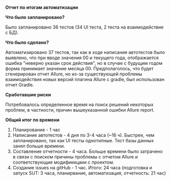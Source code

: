 **Отчет по итогам автоматизации**

**Что было запланировано?**

Было запланировано 36 тестов (34 UI теста, 2 теста на взаимодействие с БД).

**Что было сделано?**

Автоматизировано 37 тестов, так как в ходе написания автотестов было выявлено, что при вводе значения 00 и текущего года, отображается ошибка "неверно указан срок действия", но в случае с будущим годом форма принимает значение месяца 00. Предполаголось, что будет сгенерирован отчет Allure, но из-за существующей проблемы взаимодействия новых версий плагина Allure с gradle, был использован отчет Gradle.

**Сработавшие риски**

Потребовалось определенное время на поиск решений некоторых проблем, в частности, причин вышеуказанной ошибки Allure report.

**Общий итог по времени**

1.	Планирование - 1 час
2.	Написание автотестов - 4 дня по 3-4 часа (~16 ч). Быстрее, чем запланировано, так как UI тесты однотипные. Тест базы данных занял больше времени.
3.	Составление отчетности - 4 часа. Больше времени было затрачено в связи с поиском причины проблемы с отчетом Allure и соответствующие модификицаии с проектом.
4.	Создание issues на gitHub - 1 час.
      Итого: 24 часа (подготовка и запуск SUT: 3 часа, планирвание, автоматизация, отчетность: 21 час)